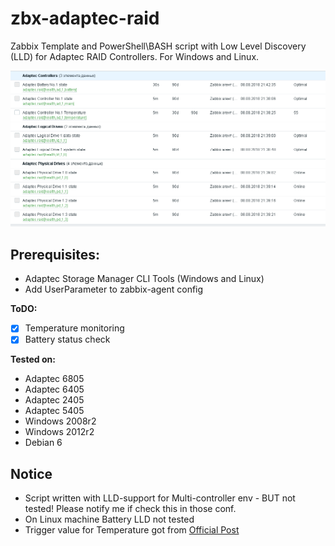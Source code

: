 # zbx-adaptec-raid
Zabbix Template and PowerShell\BASH script with Low Level Discovery (LLD) for Adaptec RAID Controllers.
For Windows and Linux.

![alt_text](https://github.com/GOID1989/zbx-adaptec-raid/blob/master/adaptec-raid.png)

## Prerequisites:
 - Adaptec Storage Manager CLI Tools (Windows and Linux)
 - Add UserParameter to zabbix-agent config

**ToDO:**
 - [X] Temperature monitoring
 - [X] Battery status check
 
**Tested on:**
 - Adaptec 6805
 - Adaptec 6405
 - Adaptec 2405
 - Adaptec 5405
 - Windows 2008r2
 - Windows 2012r2
 - Debian 6

## Notice
 - Script written with LLD-support for Multi-controller env - BUT not tested! Please notify me if check this in those conf.
 - On Linux machine Battery LLD not tested
 - Trigger value for Temperature got from [Official Post](http://ask.microsemi.com/app/answers/detail/a_id/15345/~/temperature-requirement-for-series-2%2C-5%2C-6%2C-7%2C-and-8-adaptec-raid-controllers)
